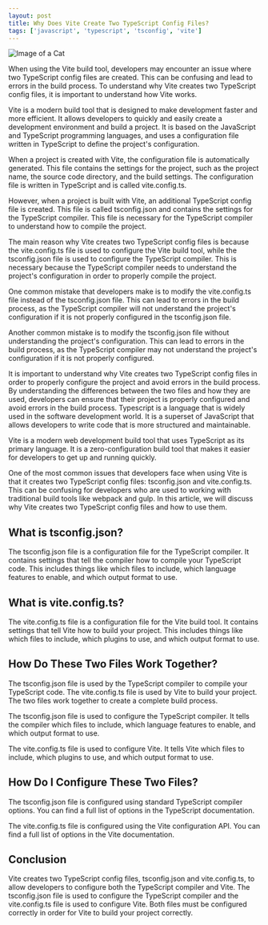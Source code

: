```yaml
---
layout: post
title: Why Does Vite Create Two TypeScript Config Files?
tags: ['javascript', 'typescript', 'tsconfig', 'vite']
---
```


![Image of a Cat](http://source.unsplash.com/1600x900/?cat)

When using the Vite build tool, developers may encounter an issue where two TypeScript config files are created. This can be confusing and lead to errors in the build process. To understand why Vite creates two TypeScript config files, it is important to understand how Vite works.

Vite is a modern build tool that is designed to make development faster and more efficient. It allows developers to quickly and easily create a development environment and build a project. It is based on the JavaScript and TypeScript programming languages, and uses a configuration file written in TypeScript to define the project's configuration.

When a project is created with Vite, the configuration file is automatically generated. This file contains the settings for the project, such as the project name, the source code directory, and the build settings. The configuration file is written in TypeScript and is called vite.config.ts.

However, when a project is built with Vite, an additional TypeScript config file is created. This file is called tsconfig.json and contains the settings for the TypeScript compiler. This file is necessary for the TypeScript compiler to understand how to compile the project.

The main reason why Vite creates two TypeScript config files is because the vite.config.ts file is used to configure the Vite build tool, while the tsconfig.json file is used to configure the TypeScript compiler. This is necessary because the TypeScript compiler needs to understand the project's configuration in order to properly compile the project.

One common mistake that developers make is to modify the vite.config.ts file instead of the tsconfig.json file. This can lead to errors in the build process, as the TypeScript compiler will not understand the project's configuration if it is not properly configured in the tsconfig.json file.

Another common mistake is to modify the tsconfig.json file without understanding the project's configuration. This can lead to errors in the build process, as the TypeScript compiler may not understand the project's configuration if it is not properly configured.

It is important to understand why Vite creates two TypeScript config files in order to properly configure the project and avoid errors in the build process. By understanding the differences between the two files and how they are used, developers can ensure that their project is properly configured and avoid errors in the build process.
Typescript is a language that is widely used in the software development world. It is a superset of JavaScript that allows developers to write code that is more structured and maintainable.

Vite is a modern web development build tool that uses TypeScript as its primary language. It is a zero-configuration build tool that makes it easier for developers to get up and running quickly.

One of the most common issues that developers face when using Vite is that it creates two TypeScript config files: tsconfig.json and vite.config.ts. This can be confusing for developers who are used to working with traditional build tools like webpack and gulp. In this article, we will discuss why Vite creates two TypeScript config files and how to use them.

## What is tsconfig.json?

The tsconfig.json file is a configuration file for the TypeScript compiler. It contains settings that tell the compiler how to compile your TypeScript code. This includes things like which files to include, which language features to enable, and which output format to use.

## What is vite.config.ts?

The vite.config.ts file is a configuration file for the Vite build tool. It contains settings that tell Vite how to build your project. This includes things like which files to include, which plugins to use, and which output format to use.

## How Do These Two Files Work Together?

The tsconfig.json file is used by the TypeScript compiler to compile your TypeScript code. The vite.config.ts file is used by Vite to build your project. The two files work together to create a complete build process.

The tsconfig.json file is used to configure the TypeScript compiler. It tells the compiler which files to include, which language features to enable, and which output format to use.

The vite.config.ts file is used to configure Vite. It tells Vite which files to include, which plugins to use, and which output format to use.

## How Do I Configure These Two Files?

The tsconfig.json file is configured using standard TypeScript compiler options. You can find a full list of options in the TypeScript documentation.

The vite.config.ts file is configured using the Vite configuration API. You can find a full list of options in the Vite documentation.

## Conclusion

Vite creates two TypeScript config files, tsconfig.json and vite.config.ts, to allow developers to configure both the TypeScript compiler and Vite. The tsconfig.json file is used to configure the TypeScript compiler and the vite.config.ts file is used to configure Vite. Both files must be configured correctly in order for Vite to build your project correctly.